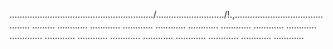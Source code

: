 ........................................................./.........................../!.,........................................... .........
............
............
............
............
............
............
............
............
.............
............
............
............
............
............
............
............
............


